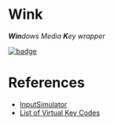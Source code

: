 # Wink
***Win**dows Media **K**ey wrapper*

[![badge](https://img.shields.io/github/v/tag/andtechstudios/wink?label=nuget)](https://gitlab.com/andtech/pkg/-/packages?search[]=wink)

# References
* [InputSimulator](https://github.com/michaelnoonan/inputsimulator)
* [List of Virtual Key Codes](https://github.com/michaelnoonan/inputsimulator/blob/a61df64303cb76b005a3ced19eae4cb4755e2e42/WindowsInput/Native/VirtualKeyCode.cs)
